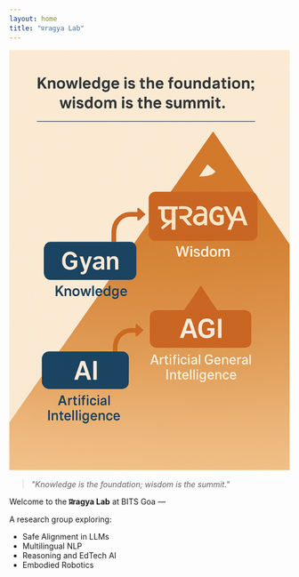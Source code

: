 ```yaml
---
layout: home
title: "प्रragya Lab"
---
```


![Vision Graphic](/assets/img/vision.png)
> _"Knowledge is the foundation; wisdom is the summit."_

Welcome to the **प्रragya Lab** at BITS Goa —

A research group exploring:

- Safe Alignment in LLMs
- Multilingual NLP
- Reasoning and EdTech AI
- Embodied Robotics

